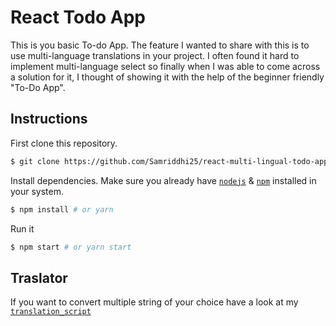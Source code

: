 # React Todo App
This is you basic To-do App.
The feature I wanted to share with this is to use multi-language translations in your project.
I often found it hard to implement multi-language select so finally when I was able to come across a solution for it, I thought of showing it with the help of the beginner friendly "To-Do App".

## Instructions

First clone this repository.
```bash
$ git clone https://github.com/Samriddhi25/react-multi-lingual-todo-app.git
```

Install dependencies. Make sure you already have [`nodejs`](https://nodejs.org/en/) & [`npm`](https://www.npmjs.com/) installed in your system.

```bash
$ npm install # or yarn
```

Run it
```bash
$ npm start # or yarn start
```

## Traslator

If you want to convert multiple string of your choice have a look at my [`translation_script`](https://replit.com/@Samriddhi25/Translator#main.py)

